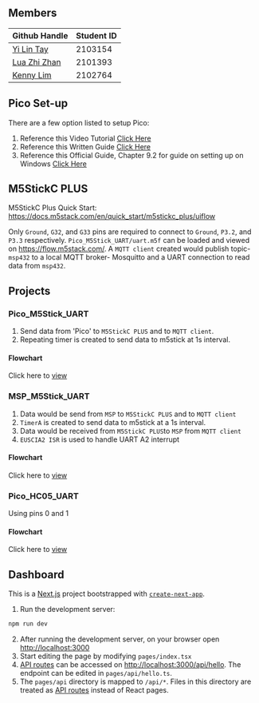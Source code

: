 ## Members

| Github Handle                                             | Student ID |
| --------------------------------------------------------- | ---------- |
| <a href="https://github.com/yilinTay1/">Yi Lin Tay</a>    | 2103154    |
| <a href="https://github.com/luazhizhan/">Lua Zhi Zhan</a> | 2101393    |
| <a href="https://github.com/Kenny-DevTech/">Kenny Lim</a> | 2102764    |

## Pico Set-up

There are a few option listed to setup Pico:

1. Reference this Video Tutorial [Click Here](https://www.youtube.com/watch?v=B5rQSoOmR5w)
2. Reference this Written Guide [Click Here](https://www.digikey.sg/en/maker/projects/raspberry-pi-pico-and-rp2040-cc-part-1-blink-and-vs-code/7102fb8bca95452e9df6150f39ae8422)
3. Reference this Official Guide, Chapter 9.2 for guide on setting up on Windows [Click Here](https://datasheets.raspberrypi.com/pico/getting-started-with-pico.pdf)

## M5StickC PLUS

M5StickC Plus Quick Start: https://docs.m5stack.com/en/quick_start/m5stickc_plus/uiflow

Only `Ground`, `G32`, and `G33` pins are required to connect to `Ground`, `P3.2`, and `P3.3` respectively.
`Pico_M5Stick_UART/uart.m5f` can be loaded and viewed on https://flow.m5stack.com/. A `MQTT client` created would publish topic- `msp432` to a local MQTT broker- Mosquitto and a UART connection to read data from `msp432`.

## Projects

### Pico_M5Stick_UART

1. Send data from 'Pico' to `M5StickC PLUS` and to `MQTT client`.
2. Repeating timer is created to send data to m5stick at 1s interval.

#### Flowchart

Click here to [view](https://viewer.diagrams.net/?tags=%7B%7D&highlight=0000ff&edit=_blank&layers=1&nav=1&title=PICO_M5STICKC_UART#R5V1bc6M4Fv4t%2B%2BAaZ6qSkrjzmGtPqnrS2cRdM%2F1EEYNtZjF4ACf2%2FPoVCGELEVsdAxKZru62EUigo%2B%2FoXDkeqdfLzZfEXS1%2Bjz0%2FHCnA24zUm5GiKMBQ0EfessUtEFgAt8yTwCvbdg3PwT8%2BubBsXQeen1IXZnEcZsGKbpzGUeRPM6rNTZL4jb5sFof0XVfu3GcanqduyLb%2BEXjZArdaOti1%2F%2BYH8wW5MwTlmaVLLi4b0oXrxW97TertSL1O4jjD35abaz%2FMqUfogvvdvXO2erDEjzKeDrfONw%2F4v23nk7uN%2FqrM%2FtJuo3MVj%2FLqhutywuXDZltCAd9DBCkP4yRbxPM4csPbXetVEq8jz89vA9DR7pqvcbxCjRA1%2FuVn2bZcXXedxahpkS3D8iw7lXJ2abxOpv6B5yeQcJO5nx24rpxWPpe9G5SE%2BuLHSz9LtuiCxA%2FdLHilF98tMTSvrtuRGX0pKf0TVIcM1Z%2FRDDKW9GGIcJ6T%2BG0RZP7zyi2I8YZ4jZOAr36S%2BZuDUyZnLR13IZyqlrh928EeEiwv9iBvgI6opA8cmwonNjWpsKk0UN1wlzngopc0%2F1gjqDpBFGTj75dPE%2BceXYNuBa4uv984T5eT27OKansrRa9DD3DWAAVnpQHOlZDpBc7WwOGsccLZkArO2lE4z1dB7KR%2B5szW0TQL4gjDevKn83j%2FgKH95fH%2Bm3P3%2FeHayU9hfBshIsLVS4K%2BzTPcwjPs05FhJWMblZdt7K7YhtxssHxjcPKNLRXfGHxioAB4nCBllxYGN5eTS%2BfqfvKMD58n3x73Dh8vn%2B4nP6QEvGaIlhOwSQIPCfA2J%2BAhlArxNkP2AM1cARjXT%2F9FX4tmUAG9OC6acl4ARcNdeQGoulyWLbBokRDyuikc8k1SekiQh7x2KFSlwjxkLdH6Nh8kfxe7vL%2BZhusUPZGzcCMv9JPxjjHyPT2OnEIiJBs%2B%2FagaN3JfQt%2BrjZYla19K%2BWBYnMxidcYsTaJ5UMyi8jKLLhezsM6ySgfK0YyRnNKKUA5k%2FG3mhqmcmDZt4QKAFb4Dw7TOi2lLLkyzTrYUQXaaFU%2Bw8tEjRHMnC5Z%2Bks%2Bu%2BOTZ3V3Pc2r9nWU6hiB3j1%2BzgztTNwxf3On%2F8NmH71%2B%2F4m%2FVwPj%2F4mIpmcgGoplIaRLmg2Ki1nmj7PoYY1WehKW0mqu78nWTMTAbl91qy1I9xwkrxZp4k0JONKzWV%2FfFD2kKu2Ewj9D3KaJwwY85agPEQZfliWXgeXgx%2FTT4J5dK5XKu8hkVc9SvRvpN42odxFYZZiuHHFXBLX6%2BOQcXwFYVagFIQOTEdSWaEekRz2ZINneygEOPTRBWOx44kyw6wSq%2FD7HMfKO3yDcQEL45lVFq3Kf0xTeQDYIgSY1oooAxPGNl%2BiJevqzTfuS5TctzrKrUBDrs1fWtsAZHlt%2FWCdEG4SBIZWi66VhKdQg2xY971odYr9LUjaZ%2BWNdMx9IqmapVByVR2PepCvqkqiqHljlD6C9Pok3lpDA9rygkgJZFFLJ76Uschwdsq%2FEB0%2B7XrGH77Rntpl5Du%2FAtRJUjP6o9sBOKHge7IhXYyXPTjurCCeEFr%2B95IaYLt3Bb%2BJsMKW5o6yxVN9wRPQjd99hw%2B%2B6IXVMe6rxIVz5aYBIhgqCj2yzWqJXcRenqLl6QZtVd1A7ukq4SpI%2FOxsXCEDfP3%2BsYj6B7RRv7gf7p19H%2Bpdc1%2Bl%2FThLqmZ1QdvrjJNPZKv%2BwUcWd2dmCSonfFeiaT1rArqg27YqWStc%2BNcpi%2FLW6LCu%2B2KJc5TJ67HpJYrbN6HAKxmhQqbV3Ia01w7lfIyxF8aBHNvKl6qlzBCPV4sl6xWY%2BUq%2FyvhGDWddFg1j6beabymmeaXOaZxm7NRMHIiUOtCFFo8hPnaUG2PGsIKqsN1ksqhQfrJDhYUGkreLx31JUefKHHF%2FsgVNvxjarEViNqEj76qKe08o2qdJfufKOaHElQIjhXrqQozeyOc%2B%2FyJJBPwLpam6yrmxrFui2FA9XewoEq64oLZuh4XKoru0RRXWyQwwK0vtKUzdZvjEOzRGxyiILJ9s%2F9gx%2F5YBc6ObzZlIPjo2151N7mqPE64trfHIuul0nibvcuKLeGd5kJglp8zDJAbfHxkO3KRNbtt89SeeRDAivArkVpDLshSNOvFcD6rRM%2FWyfRqMxIlIBqddvJEu7t1%2BWznZTTNhneVzF0yWwn1iPzGqMe%2B1nmY%2FHxKqirtOIiPmClyxewOg3COq%2Bc1BWpIKyzkmuNBKrl5LJrFrrzB3%2BOH0MqUcZAWhHu0dLlCzacCGmFF9JyBRvIc%2F9cDHbUGAGsWGFT4f%2FcOBCDO%2FU2W77byMZ9qvBX8%2FQmZ8iguY83OKK3XsjgY4aXQeJTxLqo1%2Fn5yQ7dWGo66wIRldJ%2BHCsHkd6OT0sjr1YONcVdZ93RVaourgCTOonvejmdSKj5THAKr27SyNea3FtNNYyqxvbrKMhRvqLF%2FZO3noUuV0ELnX1zoEwPmy4q5aAANprWtEK0lGqBIVwpJ3X9Pg%2BseV0lhlxVKwzW4B%2BY3CVQOl3u5lFgrSZ2lVbE7jktV86h2ZcYNj6d%2Fs3NaHIVEjNYBbcM5g6H09rUcBVTqfFEK5ym0Pxb69%2BhuttQ%2FqcI4Y5Lt91ZpSYUmoImOJILdQutAf0es6mzcScIzQudVQy6U3ghUEVsUG1EdE%2Fb2IhicLzQW%2BuK8YccC3kmOQUfq3y37D3HAtMBkspRnXoWCF33OLPRf75jLJGqumnTNDIt0bFg87NZoAavBWrIZYGarCo3MFWdQKkdF5kNa9vJaQoE0UPsvlQGkhAjSNDtybYflGjrXNB14xhnfZ2qTZtdEFr2hb33x6KH7Lhqi80KoqFZAHZrDAwuVEOhM67bsgAMalSic%2FRgarMeQr9YXoAtgQatAyse4i0BimK20uD17tsMMNnwwcC1Dl6%2FhSlXNrvJonpoWkebyeaGRuzTU6WTVZNNfW1TJuup%2BByc1bk%2BYRuMy8Sul2ntWIcw3nMzkTyYQqKcG4JFimnQqrkUIsUaOM5N3rq3Vushpg9mnug1A428GtKpv8dsSmGlM7t2SWOFU%2FYc%2FfsF%2FDJqKkyaX%2FpryVWSeIgQ35i1ApSAt6p0d79OI9ZrC3K7jvbcGsA6YtIWR49%2BEiAS5LpJy3YuWZOh8KsCau%2FRQUUxu%2BdXq8m%2FSPPrlp9fm7rKxb92XTZqoj28EAxcMhIGEhA6OW3T5AxNSJLaz4hz4XXf7c%2BW228rvEiWy0tgDz42YbdZaReJ0lrGT7mupwYnah7rDoMTcvxKiAjOkuutGXv4eUMES61EDSAwT2Olqog%2FzaDkJ0R6YC2FWVEZfTj1VMhGcS8gPUhw1HQkKD3I5vX%2BSJIeBKEhItvHPsn7I1rFBnWaKQ2O076NQ8jQ5d%2FBcLwv%2BsnCcKothOGOF1084L4RzXCKrTHOVPEvzULw6exa3ug3BHKp32hLZpZiYJZthaZ2TFuodZK2A%2Bm0nd7KJhJkNmrj%2FyG6%2BGivPAD%2BnzksagRUHQQr7wZgQtVQh1Lo76w9O%2BytrdqxOPY2U7K9rVF210tl0L%2BCYPz8jyAUTenKjahVJqUt818WmRfreT6NwzjBFTCDKMgCNxw1FcHkLf%2FfUOx%2Fgz%2B2tXr9%2BOHoBxYxs6PF19t5Yipc1nohE0bktbGhMcEHk%2Ff3MjsrPVmx82H2%2BWiFmqGUnKkvjNVhQX50mMQ5x%2Bw0ADSpxe%2Bxl%2Btdt%2F8H)

### MSP_M5Stick_UART

1. Data would be send from `MSP` to `M5StickC PLUS` and to `MQTT client`
2. `TimerA` is created to send data to m5stick at a 1s interval.
3. Data would be received from `M5StickC PLUS`to `MSP` from `MQTT client`
4. `EUSCIA2 ISR` is used to handle UART A2 interrupt

#### Flowchart

Click here to [view](https://viewer.diagrams.net/?tags=%7B%7D&highlight=0000ff&edit=_blank&layers=1&nav=1&title=MSP_M5Stick_UART#R7Vxbc5s4FP41npKd6Q4g8OXRIXbjWd%2FqSzN9YhSQbbYYuUIkdn%2F9SlxMMKxL45vo9CGJOeh69H1H5xzJqQFjvf1E4GY1wDZya6psb2vgoaaqqlxX2R8u2UUSRW7KkWRJHDuWpYKp8wMlBWNp4NjIzxSkGLvU2WSFFvY8ZNGMDBKCX7PFFtjN9rqBS5QTTC3o5qVPjk1XkbSpy6n8ETnLVdKzIsdv1jApHAv8FbTx6xsR6NSAQTCm0af11kAu116il6he93%2Fe7gdGkEfLVFjsRhrdGpPt09fl53qdPo6G64%2F1qJUX6AbxhOPB0l2iAWQzhcSPmNAVXmIPup1Uek9w4NmIdyOzp7RMH%2BMNEypM%2BC%2BidBevLgwoZqIVXbvx2%2FxU4tn5OCAWOjL%2BBBKQLBE9Ui6eFp%2FLmw5iRX1CeI0o2bECBLmQOi%2FZxYcxhpb7cqma2YdY07%2BgdSWn9SmbAc2r3nUZzrmKX1cORdMNDJXxyrhWUoEviFC0PTrl5G1Tj6okTAUxbl9T2CsJlldvIF%2BXL6SlRsWxqZbEJhAKm2pO608PM7NtrpjlnDlrRKS7vVberERWz5eHaz2LVrUAraB%2BTbQ2K45WUBKtmlBoBQVar7ts%2FPe288I%2BLmmolDpccwh6zz7%2F03WhvzKoa%2FqIPkGHMuNLkdTtt6eP5n17%2BA%2BDCBuNrEZAj5pjo8u2eGonyjk6GRsD3r6BCfrCnCLmjPTRC3IlLv9ijCYd5aTmjSlv%2FcEYGQxOiCC7S9D3AHnWTmKvmNzsTjqf552h8dVUtWNdnWItoOssPfbZCgdxEfMBypqP1qXMR6vi5kMraT50ocyHVsZ8fBr3RpwHbX%2BMiLNZIQJdFukELuoGnkUd7PW8TUDHjieFRcejycwcg5Df7yRejTtaf0TVEkWL3xtyRNUa3LgnkggL8eOkN2hPvpqD0cO83zG786Ex642GlzKe57eVWr2krWxeylYq%2BfipWsZSL2kskySIINZSf4%2BzNW8za%2Bh4Do1MptSZT42e2VaZEzTtRLzYV4l%2BBywUNrC3cJa%2F6ryEIn8DvQwW6t8DnmO5f4bWt2W46h8t7GLmSbT5jNnQHOhGDcQlkybDsSMPPruoaPQHw4s6zg5GNCo3MlTWWwVU1vUrRk1K0Q5cJSonFP05lwVLQcnvIXOPe%2BAk2NCYFVMXoc3I6%2Fmks3WodFKwcdj2%2FlnqDWfmrK2Y8knth8kLs236NLQvAW9emvUGnYnJ2k6tUSwy52O%2BRx%2BSXCg2axk2N5SSG%2FPl2Fy0Q1SKzWVzdopYSbtk3H%2FY%2FNuwuanenM1VT2kqZXOaSkMsNuezmod0GkCfCpOKzwK3pTZuDFy1yBpWCriNksBVxQoQlfyRHQ%2FmJshCrG%2F7AVJY0%2B%2Flmv7Aoz7%2BXpYFRLAi3%2Fw0Sa16XKSWjYtUsTwpNX8jYkbYpyLl9%2BEzcmvHzyo4CB0Luu34xdqx7WhtkO%2F84KY8Xp0Ndjwazka%2F5wQpUv5RqMQ3YOIma%2Ft7J%2BVp8FH%2BGygg5nBpdcfNjfn407aUerYGXix8RHPLsx%2FECStWGMlmnEVmQZhSVFlS7vK2ZoXXz4F%2FFTujNFtZQ1N4yUIpMDQXO3dS874GPzxcYor74wHY%2Bx1TuEBCuhuK2ri1sQZFCKyUsS7tb7TEMtZ5f%2BMFsxos7OMBptmbfH6EHrO3ROLyAvJfGbt6gsEEvNrNsVt1XzmB5M%2BvWSliYbfoxL%2FMwbC1goQrhvkJ%2FLLpG186PcDgFsng2DIUhVv4%2FcHGCRmXWuEhqE%2BJBank709ykp50w2M%2FJJUInHo5pKWq35yW%2BSPO8DBqTJiXtSg6RPOF2JwPNQnKHhZfTpNVv%2BIMyl6tAWLdrQH5EDbenEP0MvAKtz2ngb84%2B3PVk7Cg7GUHIFYSFrzrtgOrEHg%2BC%2FWRnW7V1vm3XWu%2F6YfbAokybDzBdvSKgkibbo5st991taoHcqBsIAfECuS0vLsjeNYtgcpZsm6qfpAYSr4hdGISLqmxK6x%2FuZScBn5T2miqWLTJu1hd6PpC8wackTdKQ83yBpxGm4R9rWsRBeQTWM6CPUvJ%2Fh5u8R9qKvhw48y1oh98Y6Jgs75u5hq8K4GS2MfEfYIUO5JPCcXfpNxZ5WFOI7zRn6QzTrq%2BUuzVlRMlWC2awnDe75932Oe%2BU1vuQPjopdpnIvg125xrqxVdtL2ua1uU5%2F0pTOPsXjExJGbDfZqGOX%2FdHVzktu4qtWgaOMxd6RdbNPaYfvM%2F2k3Sf6AAOv8B)

### Pico_HC05_UART

Using pins 0 and 1

#### Flowchart

Click here to [view](https://viewer.diagrams.net/?tags=%7B%7D&highlight=0000ff&edit=_blank&layers=1&nav=1&title=Pico_HC05_UART#R7V3dcts2E32WXmiqXNhDAPy9tGWnzTRN%2FNnutLni0BQlsaFElaJiu0%2F%2FgT%2BgRAKUoFjiUmgymUSEKBIEzy72LHYXAzKav%2FySeMvZ7%2FE4iAZYG78MyM0AY2xYNv0va3ktWhAxtKJlmoTjsm3T8BD%2BG5SN7LR1OA5WtRPTOI7ScFlv9OPFIvDTWpuXJPFz%2FbRJHNXvuvSmAdfw4HsR3%2FpnOE5nRavNniJr%2FzUIpzN2Z6SV38w9dnLZsJp54%2Fh5q4ncDsgoieO0%2BDR%2FGQVRNnpsXIrfvW%2F5tupYEixSmR%2BMH%2F%2F%2B89vTv8bL63yJXBvf2qF9gUy9uM43L1qXj1x2N31lY5DE68U4yC6jDcj18yxMg4el52ffPtPXTttm6TyiR4h%2BnIRRNIqjOKHHi3hBT7ou7xAkafDS2nlUDQkFUxDPgzR5paewH%2BgMECWQDHxpFA3Pm9eCEHsvs%2B13UmHOK8Ewra6%2FGS%2F6oRyyQ4ZPMHhmRO97%2FUQ%2FTLMPd6EfX%2Fw60gz3IViMw8WUnUFvWJ3EDTkdqXT%2FWHtROF3Qzz4dxSA50kib9YG2NX6YdcEo66caYwmABmMqs%2BVhnKSzeBovvOh203pdh%2FDmnI9xvCwH8%2B8gTV9LBeSt07g%2B1MU9sxvtHlfar3id%2BMGOByr7n3rJNEh3nEfE7ykJIi8Nv9X7cfRRx9yoP9AOp%2FzQRxFVxcF%2BrB4DmlYdmogIsIkF2DRPhU1TNWwSSWwakNgk3KivKTTdcBGmwz%2Bu7h%2FdD7SNXlq7vvrjxr2%2Ferx9J9KxB01rx4CvVodvpTK34FtBtRP4sjlVHfwakvh1IPFrtFoN4%2FDbxiQwvXkGwsXTKvtvugxjdxWk7mS98NMwXhRQf%2FzLvfvwqYD7L3cfPrvv%2F%2Fg0crOvCsxXtkb90vvuNsjUKNfU0of77%2BpDz6SxMhLhpJGfc89cGh1JaUQtr6obcUT8fPKFUk7R0H%2F0nijB3W2DZ6gMKYG8Kr%2BYh%2BNx8WaCVfiv95RfL3s3yzhcpPnDGNcD42YXrEt2W%2F54UHHK7ZeyA1OtQnChXVKUOzVBYKRGevDLq99lj7O5tNm4KKlfIJ5MqCLh3l3Vxe9%2FnQ73NqkyoeOGtWGarIN3vOaZxfOn9aojE9aojYsu0DoICbSOczKt085hd8wPucG1XKerusFFT%2FtnHRc%2F0H6ld4%2BL9uyknwbGaLE54QTTk1zTKgqCpTtfDekMoPV4giJ6XS51k3d4dDxBWapNUEiXnaFM0BmK94HAs3HL6RsbR%2B2Gdbs7zn2cUUROZ1SZ9dwzZ0l45pwuPXOIn2rPXR%2BYsvrABtUHIr%2FTcTndD175vVKK%2B%2BblwSIL77zF1JYU062FNggxtbmBz%2B3mHOlxMvca7sqbq8cr9%2FrD40Nx%2BPD4%2BW7r8O7q%2FsPjl154MpsYh%2FedYJ7DnznG2RDvx3gLxe9onYifih4pyxYO%2Ftl5T3DLEtyW98QsgfdGb0lDoJiL%2BPTeEnbjfrpLLKdv7hIs4hjnrWiwrKLRQRUNFgw8Z28WQuXT4aXqZPTq50AuhxnE2%2BRHsf%2FVTXOA0Ln%2FMZyXPWLfDcEcYZuuUSZ8YMd6ZoAYAi7csQHC23rnrhdkfWPYAtULvG9sHK%2BfcsEPXgJ%2FnfHJGrqHG7hfbMvlu1xM3tN%2FRx8%2Fj357cO9u792H21EfAW860IAnvOFw7oC3ZAEPGj1AeDqvjsVNWgh7eXlqcBOz9Dq%2B0eKuFr5eG8ent7mJemRVVnQIKFklvPH%2B3otWqsjOXraKLOYnOe5aP66LUmeChPkFyYq8cnM%2FM4BLe1ZDl1q%2FyK0lmNO7JbdEh9BDdLiS17%2B2D75kF7s02OHNS3nx4ui14nPH01%2BykUqw%2Bot1czcHZrEZft27%2FPPVz2BUU67pcBrag07XfQ3X2d9e9%2FeInKiXrgHHrjMly8GcVsWiZXLbOJHUEinPlT%2FzkkwDZeEFxjXCzEqAiJBaJnR6nwzzvjTiukYF3AfkKm82xtshX6OGPICJbkt4WvZAYH0qB%2FUEQ9kz34QDvuJN2uMjBIFA94EfhN8OzMw7ESvIrKNVYShll16lSfw1aKRTnijD0tDqVrwovEiUXklO9haVCy8i0jQZNLyI8LQKPtwQGU2WSQQJwJ3GG%2BrKBdYQ2cAaHTSwhvCLLat0HMZ5CqDrRdGwF2EySDfqkMU6dAi3rpzrkRkb%2ByELSt1ZN%2FcnrWKdpSX0Db7EINDwVS76Qsey8AWNvmDdPDji%2BEd48YmFUjfA5xTl0oJ02dAHHTQtSOdDH4plGdddL9YrOpj0pn669rIr5d9rVfzxk7ceJ14a9LpgQhPrhgXtWTCUM%2Fl12ZQXHZST6kKXDp%2BTmmF79uxOovi5Du1JsdBbfewnwk3wQDZDPYYgS2oNWIagarYIB3ILHuTK8QhDlkcYoDyCdVNGjU%2FCSewGi8xfPhbo8n5i27YsaGwrZ44bsua4AWqOG23meIHd%2B%2F9VVngF5vy4Msy1vOF9eYJW%2FeSqbEF5Sx9R78BrdOUWiwxZw9wANcyN9rXWgx01YfJPrvmDFz9ar2jX3Zm3GEdBMtyIUKb%2F44WbzxLJywm8RVUnajMPu3WRE3c%2B7iGkgWcKmMpxZkOWUZigy2TGDkaRobxAeDNGJs8l6J2V1ag1gzVwVCvHk03ZlTQTlCcLKpark%2F9i7o3hJzrjUG8M2m9W%2FcP1C5wuap%2FhTBS1j4DL8xmNuoWICBRNt0H5Jk%2BZ0%2By2bkR1hEuRltKHW%2FUk4sFqZFUhgqCXp0zlMnNN2SrHJmhmrsk72b7F9Bfb9vtQIO9dY9axGpjF0LaFxWvIc4esbOSjCZpba%2FFGnTq2hbU7tzazLRy2CHHk%2FMBGuajOLI0d%2BYFF9NXKTQJvnI0lY0HvYC0QrBFyWc8LxKLCmiz4tbbRDT5VCovF2yDnrpBkM%2F6slvfV0RzKuzXXVLTsvGyLPxvU4jrog1Q5f%2F0wB5tTK3GgrUFLuZU%2FNsT7kQy68mepXCjOatkPZzO1WtVWeG%2BcS1kR7spY7WoyZTjbXt6abM%2Bkz0mY9nsmNURkvuOZVDk2asmuzlqgbNTiZ1KF9E%2FLEuBW6Q8d12WB7fD2veqoYgh6VwrIVm4dSVp0bNB1JJunUQqVzbF3TyMZLbb1ulf4zMvmWIJAlXwmrwhFzil0o3cTuCnYA6XrCVwUXsWFGkwib%2FopmBboYCQNHRiskDetlt6i9g5YjYAnz%2F86zbXZhV9kg2dxQlk%2BWehFxQWqagI7C8P4s0ZAQ3HLejd6FudAqWQjcNqxBBsCd8stbeWWhG3ZJWEbg05QPKlXx7azdy8JU9NOYwr9SKYdm%2FnqTLNLS085kiQvSKAhrDZPklSy9PazJOQ0ROm8LT2bX0gM8tepFQafwEwpLJXeWX62qNpHt5afjWUsP1kjC8z627VlY1b7bQsPn9bzJyrG2b6NxigZtO3dKGMvdvGEQqNbO0PbVq%2BrC9uEzimxpYK8zx76d%2FEqPD70geHEx7do4DFZjijAZX%2BBNvejlwYL%2F%2FU%2FXaiNToV1b5Qo90YTvM2TFWpzlHPMspqhe811B3RNlXWzV4XasG039A14oTZHOceMI7ty4IDySYf3NPexUBu2G2HL8IXaHOXiVBzZfEYHNJ%2FR4U3dvhdq4%2BALX6jNUS4J3ZHN%2BUMa6GKtI%2FKd%2FqjU1gOphK%2FU5iiXJI80Wcc60jCkWFYdVbVYGwd3%2BGJtSFOOmJYolsI7KDWtOqpWwTYO5fAF25CmHLstsSuFclB%2BW3VUuaJtHNDhi7YhTTlOXMJXCuigrLjqqCqF2zh8wxduQ5pypLlErQy%2BEShrrjqqfvE2DvnwxduQph4xRdLEFMESU8QT0x8F3PojnT0o4IZYl1QST2kejVpyO7sST55Hn2cRN4rs3hVxQ0g97oxkqwMhBMudEc%2Bd1YnaL5G1K9j4%2FCu5VVjrYSk3bNv1MKkelHIrJe48arkRrRk3CF%2FLDSEFiYJsaSyEYF1AiHdP9LGeG6kWnnpTzw1hBQ1oac8OhvXsIKmACD%2BK%2Fa95VaVVFkH5GM43KQT5d0PoIPZND4PFeH%2F%2FziAynZNU3ANJ7QchyEF4lSTx86AROy4jvRIy%2BVafk9gSJabjXDpbf%2BpJXHrzvRVqprzI5tXRB%2Fdet04rDfb221paHUgs1GYDheKSx7V%2BsWhN5Ly1Opb2Wr4ZQW%2BU0x1FpHta2pGYBDeyGkUWdcdZjQirZ1KzJ5BAMaxJzTp6nuUduflbt8EJIu5HjAA10b579pbV0p3P3qT%2BbcPN1DKXv9lGKIT4bG0EnjQr5OTEu%2BteZmUvzWYVkeLwuAUVOqsojYQbGJ75bCnN5PW3VnA8juRaZk1yD%2F7BiURdsHOuQqLetjluJeq6xvYjP261%2BAvmd%2BxCunUYY4F2%2B6%2Fy9%2FnBl%2ByAcoXy8OZl%2B8ub1%2FIISAkcxXVwsBIwSB0WZrkBV6sSaP4AMavzxFqAN0AVKqGE2rYP3ixrahqL031r%2FbGGItAbhuEJ9QAWRAP2uda1wLVgwte6RmwrYiB1iuDUKZH2o8GoUx03tKOt15Tj%2Fh90pE4J7%2BeTCAz8UX71xPrGturaportgvP8EPW88YTIahECG6RIlPZykJY4uY3Ng7l9D49iATUDuxoXOKEBpIvU7n9GmBxQYWLV%2FxRlEPr%2Bbehs6zjy0yAQ3fkRCO8KOoe6qwIa4Rg9oBE2hO7pBY2QjuXuCY1AGtrtlgHjEaJ1QfUqmP4o3gvPjOr4dmwMvjEFMhTkRk5nqvGN3EgUX6Oe5lGydjIfS16ZOXDCbKrHzXQsK8wGMDfDvGG%2FIxq7d%2FAV7SXdMXx1WGsecI1Vl870IbApEwavYRRy5%2Bm7t4HRLpHFMHpUb95Fw0fY4YZKyFAvAekAaWpJxe1qzuCd433cblHg%2FLEs0aZ6Xbt%2FTH7OPXfsGtLkxWx5aR1h11Q6ps1sYYZbG4I19to4zkzAspi7UPw8%2B9xSPj%2F1VvUgosM7nk3RrLk3%2BGAcr5%2FyRKTgJfDXWRXrGj8YFt%2B%2FG26Iw8VgK%2B30Xc6u32%2BdOfr4efTbg3t3e%2B8%2B3I4O9AdIFEw6YhN3LNfPZULlYzLcciqUzoNbNoT0buVgxRl8R%2FE4KHwXA2xc6lnTKqCKYMx7HQp%2FRe1d9Lj%2BEzHMhiAYotAKS0DZTle2wpRIqjlooE60M1JVo5SVoBa5XpHuCAYPGWZl6xwwgPQwiTOYbZQ2fdjZ7xSe2Rn%2FBw%3D%3D)

## Dashboard

This is a [Next.js](https://nextjs.org/) project bootstrapped with [`create-next-app`](https://github.com/vercel/next.js/tree/canary/packages/create-next-app).

1. Run the development server:

```bash
npm run dev
```

2. After running the development server, on your browser open [http://localhost:3000](http://localhost:3000)
3. Start editing the page by modifying `pages/index.tsx`
4. [API routes](https://nextjs.org/docs/api-routes/introduction) can be accessed on [http://localhost:3000/api/hello](http://localhost:3000/api/hello). The endpoint can be edited in `pages/api/hello.ts`.
5. The `pages/api` directory is mapped to `/api/*`. Files in this directory are treated as [API routes](https://nextjs.org/docs/api-routes/introduction) instead of React pages.
